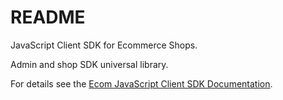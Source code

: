 # README

JavaScript Client SDK for Ecommerce Shops.

Admin and shop SDK universal library.

For details see the [Ecom JavaScript Client SDK Documentation](https://ecom-docs.web.app/jsclient/).
